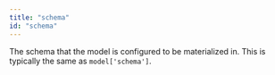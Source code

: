 ```yaml
---
title: "schema"
id: "schema"
---
```


The schema that the model is configured to be materialized in. This is typically the same as `model['schema']`.